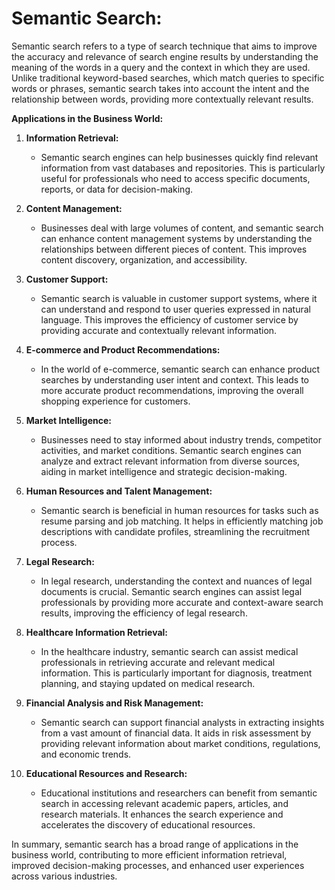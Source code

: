 # **Semantic Search:**

Semantic search refers to a type of search technique that aims to improve the accuracy and relevance of search engine results by understanding the meaning of the words in a query and the context in which they are used. Unlike traditional keyword-based searches, which match queries to specific words or phrases, semantic search takes into account the intent and the relationship between words, providing more contextually relevant results.

**Applications in the Business World:**

1. **Information Retrieval:**
   - Semantic search engines can help businesses quickly find relevant information from vast databases and repositories. This is particularly useful for professionals who need to access specific documents, reports, or data for decision-making.

2. **Content Management:**
   - Businesses deal with large volumes of content, and semantic search can enhance content management systems by understanding the relationships between different pieces of content. This improves content discovery, organization, and accessibility.

3. **Customer Support:**
   - Semantic search is valuable in customer support systems, where it can understand and respond to user queries expressed in natural language. This improves the efficiency of customer service by providing accurate and contextually relevant information.

4. **E-commerce and Product Recommendations:**
   - In the world of e-commerce, semantic search can enhance product searches by understanding user intent and context. This leads to more accurate product recommendations, improving the overall shopping experience for customers.

5. **Market Intelligence:**
   - Businesses need to stay informed about industry trends, competitor activities, and market conditions. Semantic search engines can analyze and extract relevant information from diverse sources, aiding in market intelligence and strategic decision-making.

6. **Human Resources and Talent Management:**
   - Semantic search is beneficial in human resources for tasks such as resume parsing and job matching. It helps in efficiently matching job descriptions with candidate profiles, streamlining the recruitment process.

7. **Legal Research:**
   - In legal research, understanding the context and nuances of legal documents is crucial. Semantic search engines can assist legal professionals by providing more accurate and context-aware search results, improving the efficiency of legal research.

8. **Healthcare Information Retrieval:**
   - In the healthcare industry, semantic search can assist medical professionals in retrieving accurate and relevant medical information. This is particularly important for diagnosis, treatment planning, and staying updated on medical research.

9. **Financial Analysis and Risk Management:**
   - Semantic search can support financial analysts in extracting insights from a vast amount of financial data. It aids in risk assessment by providing relevant information about market conditions, regulations, and economic trends.

10. **Educational Resources and Research:**
    - Educational institutions and researchers can benefit from semantic search in accessing relevant academic papers, articles, and research materials. It enhances the search experience and accelerates the discovery of educational resources.

In summary, semantic search has a broad range of applications in the business world, contributing to more efficient information retrieval, improved decision-making processes, and enhanced user experiences across various industries.

